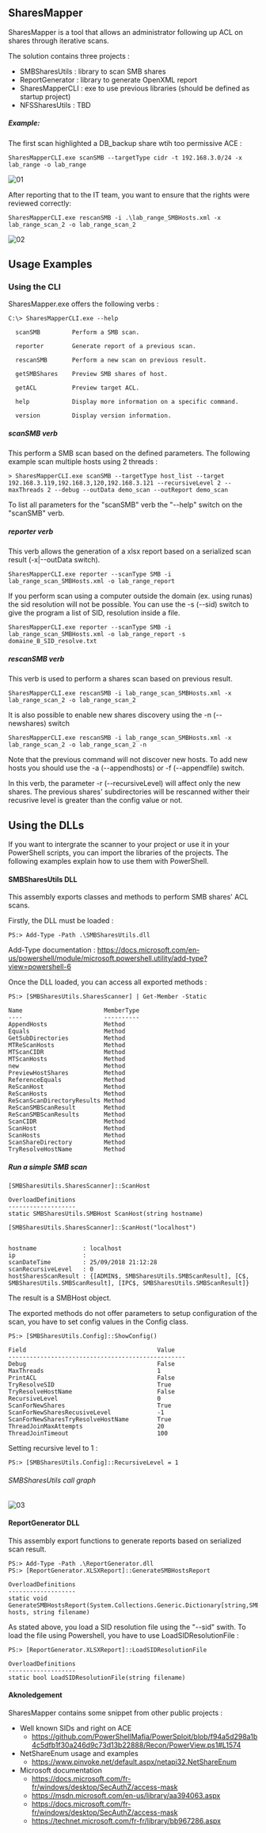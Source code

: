 ## SharesMapper

SharesMapper is a tool that allows an administrator following up ACL on shares through iterative scans.


The solution contains three projects :
- SMBSharesUtils : library to scan SMB shares
- ReportGenerator : library to generate OpenXML report
- SharesMapperCLI : exe to use previous libraries (should be defined as startup project)
- NFSSharesUtils : TBD


##### Example:

The first scan highlighted a DB_backup share wtih too permissive ACE :
```
SharesMapperCLI.exe scanSMB --targetType cidr -t 192.168.3.0/24 -x lab_range -o lab_range
```
![01](images/01.png)

After reporting that to the IT team, you want to ensure that the rights were reviewed correctly:

```
SharesMapperCLI.exe rescanSMB -i .\lab_range_SMBHosts.xml -x lab_range_scan_2 -o lab_range_scan_2
```
![02](images/02.png)





## Usage Examples
### Using the CLI
SharesMapper.exe offers the following verbs :

```
C:\> SharesMapperCLI.exe --help

  scanSMB         Perform a SMB scan.

  reporter        Generate report of a previous scan.

  rescanSMB       Perform a new scan on previous result.

  getSMBShares    Preview SMB shares of host.

  getACL          Preview target ACL.

  help            Display more information on a specific command.

  version         Display version information.
```

##### scanSMB verb

This perform a SMB scan based on the defined parameters. The following example scan multiple hosts using 2 threads :

```
> SharesMapperCLI.exe scanSMB --targetType host_list --target 192.168.3.119,192.168.3,120,192.168.3.121 --recursiveLevel 2 --maxThreads 2 --debug --outData demo_scan --outReport demo_scan
```

To list all parameters for the "scanSMB" verb the "--help" switch on the "scanSMB" verb.

##### reporter verb
This verb allows the generation of a xlsx report based on a serialized scan result (-x|--outData switch).

```
SharesMapperCLI.exe reporter --scanType SMB -i lab_range_scan_SMBHosts.xml -o lab_range_report
```

If you perform scan using a computer outside the domain (ex. using runas) the sid resolution will not be possible. You can use the -s (--sid) switch to give the program a list of SID, resolution inside a file.
 
```
SharesMapperCLI.exe reporter --scanType SMB -i lab_range_scan_SMBHosts.xml -o lab_range_report -s domaine_B_SID_resolve.txt
```

##### rescanSMB verb
This verb is used to perform a shares scan based on previous result. 

```
SharesMapperCLI.exe rescanSMB -i lab_range_scan_SMBHosts.xml -x lab_range_scan_2 -o lab_range_scan_2
```
It is also possible to enable new shares discovery using the -n (--newshares) switch

```
SharesMapperCLI.exe rescanSMB -i lab_range_scan_SMBHosts.xml -x lab_range_scan_2 -o lab_range_scan_2 -n 
```

Note that the previous command will not discover new hosts. To add new hosts you should use the -a (--appendhosts) or -f (--appendfile) switch.

In this verb, the parameter -r (--recursiveLevel) will affect only the new shares. The previous shares' subdirectories will be rescanned wither their recusrive level is greater than the config value or not.




## Using the DLLs

If you want to intergrate the scanner to your project or use it in your PowerShell scripts, you can import the libraries of the projects.
The following examples explain how to use them with PowerShell.


#### SMBSharesUtils DLL
This assembly exports classes and methods to perform SMB shares' ACL scans.

Firstly, the DLL must be loaded : 
```
PS:> Add-Type -Path .\SMBSharesUtils.dll

```

Add-Type documentation : https://docs.microsoft.com/en-us/powershell/module/microsoft.powershell.utility/add-type?view=powershell-6

Once the DLL loaded, you can access all exported methods :
```
PS:> [SMBSharesUtils.SharesScanner] | Get-Member -Static 

Name                       MemberType
----                       ----------
AppendHosts                Method    
Equals                     Method    
GetSubDirectories          Method    
MTReScanHosts              Method    
MTScanCIDR                 Method    
MTScanHosts                Method    
new                        Method    
PreviewHostShares          Method    
ReferenceEquals            Method    
ReScanHost                 Method    
ReScanHosts                Method    
ReScanScanDirectoryResults Method    
ReScanSMBScanResult        Method    
ReScanSMBScanResults       Method    
ScanCIDR                   Method    
ScanHost                   Method    
ScanHosts                  Method    
ScanShareDirectory         Method    
TryResolveHostName         Method    

```

##### Run a simple SMB scan



```
[SMBSharesUtils.SharesScanner]::ScanHost

OverloadDefinitions
-------------------
static SMBSharesUtils.SMBHost ScanHost(string hostname)

[SMBSharesUtils.SharesScanner]::ScanHost("localhost")


hostname             : localhost
ip                   :
scanDateTime         : 25/09/2018 21:12:28
scanRecursiveLevel   : 0
hostSharesScanResult : {[ADMIN$, SMBSharesUtils.SMBScanResult], [C$, SMBSharesUtils.SMBScanResult], [IPC$, SMBSharesUtils.SMBScanResult]}

```

The result is a SMBHost object. 


The exported methods do not offer parameters to setup configuration of the scan, you have to set config values in the Config class.

```
PS:> [SMBSharesUtils.Config]::ShowConfig()

Field                                     Value
--------------------------------------------------
Debug                                     False
MaxThreads                                1
PrintACL                                  False
TryResolveSID                             True
TryResolveHostName                        False
RecursiveLevel                            0
ScanForNewShares                          True
ScanForNewSharesRecusiveLevel             -1
ScanForNewSharesTryResolveHostName        True
ThreadJoinMaxAttempts                     20
ThreadJoinTimeout                         100
```

Setting recursive level to 1 :  
```
PS:> [SMBSharesUtils.Config]::RecursiveLevel = 1
```

###### SMBSharesUtils call graph 

![03](images/03.png)


#### ReportGenerator DLL

This assembly export functions to generate reports based on serialized scan result.

```
PS:> Add-Type -Path .\ReportGenerator.dll
PS:> [ReportGenerator.XLSXReport]::GenerateSMBHostsReport

OverloadDefinitions
-------------------
static void GenerateSMBHostsReport(System.Collections.Generic.Dictionary[string,SMBSharesUtils.SMBHost] hosts, string filename)
```

As stated above, you load a SID resolution file using the "--sid" swith. To load the file using Powershell, you have to use LoadSIDResolutionFile :

```
PS:> [ReportGenerator.XLSXReport]::LoadSIDResolutionFile

OverloadDefinitions
-------------------
static bool LoadSIDResolutionFile(string filename)
```




#### Aknoledgement 
SharesMapper contains some snippet from other public projects :

- Well known SIDs and right on ACE 
  - https://github.com/PowerShellMafia/PowerSploit/blob/f94a5d298a1b4c5dfb1f30a246d9c73d13b22888/Recon/PowerView.ps1#L1574 
- NetShareEnum usage and examples 
  - https://www.pinvoke.net/default.aspx/netapi32.NetShareEnum
- Microsoft documentation
  - https://docs.microsoft.com/fr-fr/windows/desktop/SecAuthZ/access-mask
  - https://msdn.microsoft.com/en-us/library/aa394063.aspx
  - https://docs.microsoft.com/fr-fr/windows/desktop/SecAuthZ/access-mask
  - https://technet.microsoft.com/fr-fr/library/bb967286.aspx
